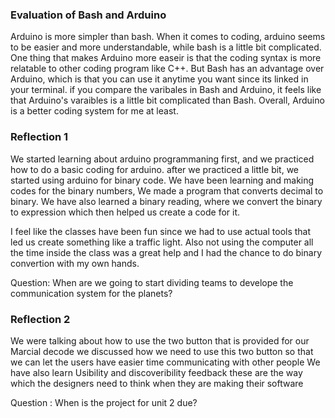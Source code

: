 ### Evaluation of Bash and Arduino
Arduino is more simpler than bash. When it comes to coding, arduino seems to be easier and more understandable,
while bash is a little bit complicated. One thing that makes Arduino more easeir is that the coding syntax is more relatable
to other coding program like C++. But Bash has an advantage over Arduino, which is that you can use it anytime you want 
since its linked in your terminal. if you compare the varibales in Bash and Arduino, it feels like that Arduino's varaibles is
a little bit complicated than Bash. Overall, Arduino is a better coding system for me at least. 



### Reflection 1

We started learning about arduino programmaning first,
and we practiced how to do a basic coding for arduino.
after we practiced a little bit, we started using arduino for binary code.
We have been learning and making codes for the binary numbers,
We made a program that converts decimal to binary.
We have also learned a binary reading, where 
we convert the binary to expression which then helped us create 
a code for it.

I feel like the classes have been fun since we had to use actual tools 
that led us create something like a traffic light. Also not using the computer all the time 
inside the class was a great help and I had the chance to do binary convertion with my own hands. 

Question: When are we going to start dividing teams to develope the communication system for the planets?

### Reflection 2

We were talking about how to use the two button that is provided for our Marcial decode 
we discussed how we need to use this two button so that we can let the users have easier time communicating with 
other people
We have also learn Usibility and discoveribility feedback
these are the way which the designers need to think when they are making their software

Question :  When is the project for unit 2 due?

